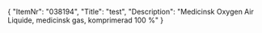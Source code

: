 {
  "ItemNr": "038194",
  "Title": "test",
  "Description": "Medicinsk Oxygen Air Liquide, medicinsk gas, komprimerad 100 %"
}
